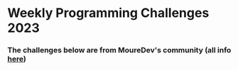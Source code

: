 # Weekly Programming Challenges 2023
### The challenges below are from MoureDev's community (all info **[here](https://retosdeprogramacion.com/semanales2023))**
